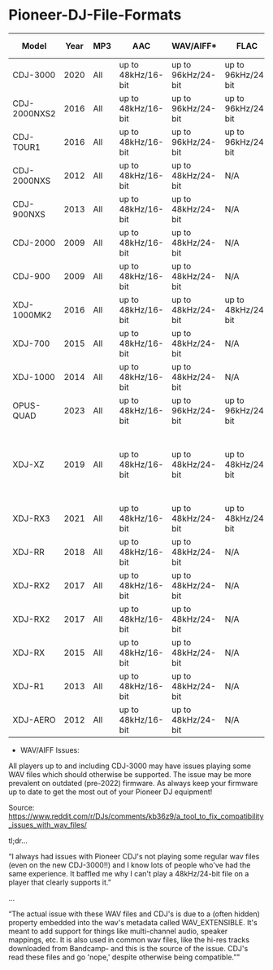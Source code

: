 # Pioneer-DJ-File-Formats

| Model       | Year | MP3 | AAC                | WAV/AIFF*          | FLAC              | Apple Lossless    | Notes                                     |
|-------------|------|-----|--------------------|-------------------|-------------------|-------------------|-------------------------------------------|
| CDJ-3000    | 2020 | All | up to 48kHz/16-bit | up to 96kHz/24-bit| up to 96kHz/24-bit| up to 96kHz/24-bit|                                           |
| CDJ-2000NXS2| 2016 | All | up to 48kHz/16-bit | up to 96kHz/24-bit| up to 96kHz/24-bit| up to 96kHz/24-bit|                                           |
| CDJ-TOUR1   | 2016 | All | up to 48kHz/16-bit | up to 96kHz/24-bit| up to 96kHz/24-bit| up to 96kHz/24-bit|                                           |
| CDJ-2000NXS | 2012 | All | up to 48kHz/16-bit | up to 48kHz/24-bit| N/A               | N/A               |                                           |
| CDJ-900NXS  | 2013 | All | up to 48kHz/16-bit | up to 48kHz/24-bit| N/A               | N/A               |                                           |
| CDJ-2000    | 2009 | All | up to 48kHz/16-bit | up to 48kHz/24-bit| N/A               | N/A               |                                           |
| CDJ-900     | 2009 | All | up to 48kHz/16-bit | up to 48kHz/24-bit| N/A               | N/A               |                                           |
| XDJ-1000MK2 | 2016 | All | up to 48kHz/16-bit | up to 48kHz/24-bit| up to 48kHz/24-bit| up to 48kHz/24-bit|                                           |
| XDJ-700     | 2015 | All | up to 48kHz/16-bit | up to 48kHz/24-bit| N/A               | N/A               |                                           |
| XDJ-1000    | 2014 | All | up to 48kHz/16-bit | up to 48kHz/24-bit| N/A               | N/A               |                                           |
| OPUS-QUAD   | 2023 | All | up to 48kHz/16-bit | up to 96kHz/24-bit| up to 96kHz/24-bit| up to 96kHz/24-bit|                                           |
| XDJ-XZ      | 2019 | All | up to 48kHz/16-bit | up to 48kHz/24-bit| up to 48kHz/24-bit| N/A               | FLAC support added in 2019 FW update       |
| XDJ-RX3     | 2021 | All | up to 48kHz/16-bit | up to 48kHz/24-bit| up to 48kHz/24-bit| N/A               |                                           |
| XDJ-RR      | 2018 | All | up to 48kHz/16-bit | up to 48kHz/24-bit| N/A               | N/A               |                                           |
| XDJ-RX2     | 2017 | All | up to 48kHz/16-bit | up to 48kHz/24-bit| N/A               | N/A               |                                           |
| XDJ-RX2  | 2017 | All | up to 48kHz/16-bit  | up to 48kHz/24-bit | N/A       | N/A            |       |
| XDJ-RX   | 2015 | All | up to 48kHz/16-bit  | up to 48kHz/24-bit | N/A       | N/A            |       |
| XDJ-R1   | 2013 | All | up to 48kHz/16-bit  | up to 48kHz/24-bit | N/A       | N/A            |       |
| XDJ-AERO | 2012 | All | up to 48kHz/16-bit  | up to 48kHz/24-bit | N/A       | N/A            |       |

* WAV/AIFF Issues:

All players up to and including CDJ-3000 may have issues playing some WAV files which should otherwise be supported. The issue may be more prevalent on outdated (pre-2022) firmware. As always keep your firmware up to date to get the most out of your Pioneer DJ equipment!

Source: https://www.reddit.com/r/DJs/comments/kb36z9/a_tool_to_fix_compatibility_issues_with_wav_files/

tl;dr…

“I always had issues with Pioneer CDJ's not playing some regular wav files (even on the new CDJ-3000!!) and I know lots of people who've had the same experience. It baffled me why I can't play a 48kHz/24-bit file on a player that clearly supports it.”  

…  

“The actual issue with these WAV files and CDJ's is due to a (often hidden) property embedded into the wav's metadata called WAV_EXTENSIBLE. It's meant to add support for things like multi-channel audio, speaker mappings, etc. It is also used in common wav files, like the hi-res tracks downloaded from Bandcamp- and this is the source of the issue. CDJ's read these files and go 'nope,' despite otherwise being compatible.”"
